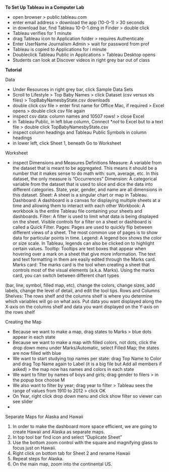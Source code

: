**To Set Up Tableau in a Computer Lab**
- open browser > public.tableau.com
- enter email address > download the app (10-0-1) > 30 seconds
- in download bar, find Tableau 10-0-1.dmg in Finder > double click
- Tableau verifies for 1 minute
- drag Tableau icon to Application folder > requires Authenticate
- Enter UserName Journalism Admin > wait for password from prof
- Tableau is copied to Applications for i minute
- Doubleclick Tableau Public in Applications > Tableau Desktop opens
- Students can look at Discover videos in right grey bar out of class

**Tutorial**

Data
- Under Resources in right grey bar, click Sample Data Sets
- Scroll to Lifestyle > Top Baby Names > click Dataset (csv versus xls files) > TopBabyNamesbyState.csv downloads
- double click csv file > enter first name for Office Mac, if required > Excel opens > double click csv file again
- inspect csv data: column names and 10507 rows! > close Excel
- in Tableau Public, in left blue column, Connect **not* to Excel but to a text file > double click TopBabyNamesbyState.csv
- inspect column headings and Tableau Public Symbols in column headings
- in lower left, click Sheet 1, beneath Go to Worksheet

Worksheet
- inspect Dimensions and Measures
Definitions
  Measure: A variable from the dataset that is meant to be aggregated. This means it should be a number that it makes sense to do math with: sum, average, etc. In this dataset, the only measure is “Occurrences”
  Dimension: A categorical variable from the dataset that is used to slice and dice the data into different categories. State, year, gender, and name are all dimensions in this dataset.
  Sheet: A sheet is a singular chart or map in Tableau.
  Dashboard: A dashboard is a canvas for displaying multiple sheets at a time and allowing them
to interact with each other
  Workbook: A workbook is the entire Tableau file containing your sheets and dashboards.
  Filter: A filter is used to limit what data is being displayed on the sheet. Visible controls for a
filter on a sheet or dashboard is called a Quick Filter.
  Pages: Pages are used to quickly flip between different views of a sheet. The most common use
of pages is to show data for particular points in time.
  Legend: A legend box shows the color or size scale. In Tableau, legends can also be clicked on to
highlight certain values.
  Tooltip: Tooltips are text boxes that appear when hovering over a mark on a sheet that give
more information. The text and text formatting in them are easily edited through the Marks
card.
  Marks card: The marks card is the tool when creating a sheet that controls most of the visual
elements (a.k.a. Marks). Using the marks card, you can switch between different chart types
       
(bar, line, symbol, filled map, etc), change the colors, change sizes, add labels, change the level
of detail, and edit the tool tips.
  Rows and Columns Shelves: The rows shelf and the columns shelf is where you determine which
variables will go on what axis. Put data you want displayed along the X‐axis on the columns shelf and data you want displayed on the Y‐axis on the rows shelf


Creating the Map
- Because we want to make a map, drag states to Marks > blue dots appear in each state
- Because we want to make a map with filled colors, not dots, click the drop down menu under Marks/Automatic, select Filled Map; the states are now filled with blue
- We want to start studying top names per state: drag Top Name to Color and drag Top Name again to Label (it is a big file but Add all members if asked) > the map now has names and colors in each state
- We want to filter by names of boys and girls; drag gender to filers > in the popup box choose M
- We also want to filter by year; drag year to filter > Tableau sees the range of values from 1910 to 2012 > click OK
- On Year, right click drop down menu and click show filter so viewer can see slider
- 
Separate Maps for Alaska and Hawaii
1. In order to make the dashboard more space efficient, we are going to create Hawaii and Alaska as separate maps.
2. In top tool bar find icon and select “Duplicate Sheet”
3. Use the bottom zoom control with the square and magnifying glass to focus just on Hawaii.
4. Right click on bottom tab for Sheet 2 and rename Hawaii
4. Repeat steps for Alaska.
5. On the main map, zoom into the continental US.

